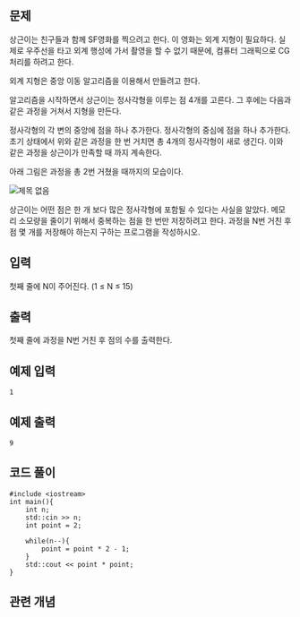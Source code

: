 ## 문제 
상근이는 친구들과 함께 SF영화를 찍으려고 한다. 이 영화는 외계 지형이 필요하다. 실제로 우주선을 타고 외계 행성에 가서 촬영을 할 수 없기 때문에, 컴퓨터 그래픽으로 CG처리를 하려고 한다.

외계 지형은 중앙 이동 알고리즘을 이용해서 만들려고 한다.

알고리즘을 시작하면서 상근이는 정사각형을 이루는 점 4개를 고른다. 그 후에는 다음과 같은 과정을 거쳐서 지형을 만든다.

정사각형의 각 변의 중앙에 점을 하나 추가한다.
정사각형의 중심에 점을 하나 추가한다.
초기 상태에서 위와 같은 과정을 한 번 거치면 총 4개의 정사각형이 새로 생긴다. 이와 같은 과정을 상근이가 만족할 때 까지 계속한다.

아래 그림은 과정을 총 2번 거쳤을 때까지의 모습이다.

![제목 없음](https://github.com/khw274/Coding-Test/assets/125671828/900efecc-302c-4ed0-a62b-6d51aff8dd3a)

	
상근이는 어떤 점은 한 개 보다 많은 정사각형에 포함될 수 있다는 사실을 알았다. 메모리 소모량을 줄이기 위해서 중복하는 점을 한 번만 저장하려고 한다. 과정을 N번 거친 후 점 몇 개를 저장해야 하는지 구하는 프로그램을 작성하시오.
## 입력
첫째 줄에 N이 주어진다. (1 ≤ N ≤ 15)


## 출력
첫째 줄에 과정을 N번 거친 후 점의 수를 출력한다.


## 예제 입력 
```
1
```

## 예제 출력  
```
9
```
## 코드 풀이
```
#include <iostream>
int main(){
    int n;
    std::cin >> n;
    int point = 2;
    
    while(n--){
        point = point * 2 - 1;
    }  
    std::cout << point * point;
}
```
## 관련 개념
